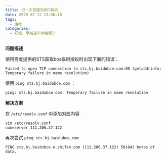 ```yaml
---
title: 记一次百度云BOS踩坑
date: 2020-07-12 13:56:18
tags:
  - 运维
categories:
  - 好饿，早知道不学编程了
---
```

**问题描述**

使用百度提供的STS获取bos临时授权时出现下面的错误：

~~~ shell
Failed to open TCP connection to sts.bj.baidubce.com:80 (getaddrinfo: Temporary failure in name resolution)
~~~

使用 `ping sts.bj.baidubce.com` ：

~~~ cmd
ping: sts.bj.baidubce.com: Temporary failure in name resolution
~~~

**解决方案**

在 `/etc/resolv.conf` 中添加对应内容
 
~~~ shell
vim /etc/resolv.conf
nameserver 111.206.37.122
~~~

再次尝试 `ping sts.bj.baidubce.com`

~~~ shell
PING sts.bj.baidubce.n.shifen.com (111.206.37.122) 56(84) bytes of data.
~~~